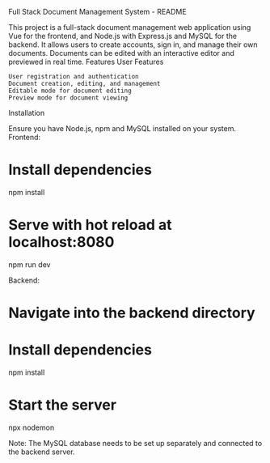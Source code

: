 Full Stack Document Management System - README

This project is a full-stack document management web application using Vue for the frontend, and Node.js with Express.js and MySQL for the backend. It allows users to create accounts, sign in, and manage their own documents. Documents can be edited with an interactive editor and previewed in real time.
Features
User Features

    User registration and authentication
    Document creation, editing, and management
    Editable mode for document editing
    Preview mode for document viewing

Installation

Ensure you have Node.js, npm and MySQL installed on your system.
Frontend:


# Install dependencies
npm install

# Serve with hot reload at localhost:8080
npm run dev

Backend:

# Navigate into the backend directory

# Install dependencies
npm install

# Start the server
npx nodemon

Note: The MySQL database needs to be set up separately and connected to the backend server.
